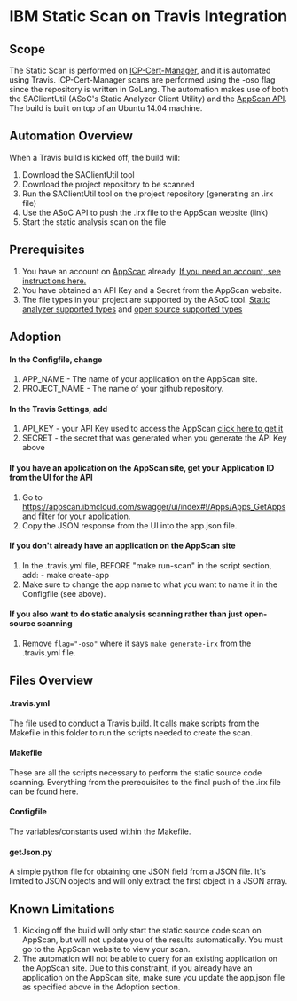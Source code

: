 # IBM Static Scan on Travis Integration
## Scope
The Static Scan is performed on [ICP-Cert-Manager](https://github.ibm.com/IBMPrivateCloud/icp-cert-manager), and it is automated using Travis. ICP-Cert-Manager scans are performed using the -oso flag since the repository is written in GoLang. The automation makes use of both the SAClientUtil (ASoC's Static Analyzer Client Utility) and the [AppScan API](https://appscan.ibmcloud.com/swagger/ui/index). The build is built on top of an Ubuntu 14.04 machine.

## Automation Overview
When a Travis build is kicked off, the build will:
1. Download the SAClientUtil tool
2. Download the project repository to be scanned
3. Run the SAClientUtil tool on the project repository (generating an .irx file)
4. Use the ASoC API to push the .irx file to the AppScan website (link)
5. Start the static analysis scan on the file

## Prerequisites
1. You have an account on [AppScan](https://appscan.ibmcloud.com/AsoCUI/serviceui/home) already. [If you need an account, see instructions here.](https://w3-connections.ibm.com/wikis/home?lang=en-us#!/wiki/W2d45edf688c2_4f09_9d5d_bbddab46412e/page/ASoC%20Onboarding)
2. You have obtained an API Key and a Secret from the AppScan website.
3. The file types in your project are supported by the ASoC tool. [Static analyzer supported types](https://www.ibm.com/support/knowledgecenter/SSYJJF_1.0.0/ApplicationSecurityonCloud/src_sys_req.html#src_sys_req__scan) and [open source supported types](https://www.ibm.com/support/knowledgecenter/SSYJJF_1.0.0/ApplicationSecurityonCloud/appseccloud_scanning_opensource.html) 
## Adoption
#### In the Configfile, change
1. APP_NAME - The name of your application on the AppScan site.
2. PROJECT_NAME - The name of your github repository. 
#### In the Travis Settings, add
1. API_KEY - your API Key used to access the AppScan [click here to get it](https://appscan.ibmcloud.com/AsoCUI/serviceui/main/admin/apiKey)
2. SECRET - the secret that was generated when you generate the API Key above
#### If you have an application on the AppScan site, get your Application ID from the UI for the API
1. Go to https://appscan.ibmcloud.com/swagger/ui/index#!/Apps/Apps_GetApps and filter for your application.
2. Copy the JSON response from the UI into the app.json file.
#### If you don't already have an application on the AppScan site
1. In the .travis.yml file, BEFORE "make run-scan" in the script section, add: - make create-app 
2. Make sure to change the app name to what you want to name it in the Configfile (see above).
#### If you also want to do static analysis scanning rather than just open-source scanning
1. Remove `flag="-oso"` where it says `make generate-irx` from the .travis.yml file.
## Files Overview
#### .travis.yml
The file used to conduct a Travis build. It calls make scripts from the Makefile in this folder to run the scripts needed to create the scan.
#### Makefile
These are all the scripts necessary to perform the static source code scanning. Everything from the prerequisites to the final push of the .irx file can be found here.
#### Configfile
The variables/constants used within the Makefile.
#### getJson.py
A simple python file for obtaining one JSON field from a JSON file. It's limited to JSON objects and will only extract the first object in a JSON array.

## Known Limitations
1. Kicking off the build will only start the static source code scan on AppScan, but will not update you of the results automatically. You must go to the AppScan website to view your scan.
2. The automation will not be able to query for an existing application on the AppScan site. Due to this constraint, if you already have an application on the AppScan site, make sure you update the app.json file as specified above in the Adoption section.
